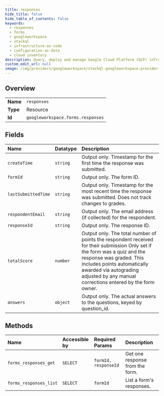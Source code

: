 ```yaml
---
title: responses
hide_title: false
hide_table_of_contents: false
keywords:
  - responses
  - forms
  - googleworkspace    
  - stackql
  - infrastructure-as-code
  - configuration-as-data
  - cloud inventory
description: Query, deploy and manage Google Cloud Platform (GCP) infrastructure and resources using SQL
custom_edit_url: null
image: /img/providers/googleworkspace/stackql-googleworkspace-provider-featured-image.png
---
```

  
    

## Overview
<table><tbody>
<tr><td><b>Name</b></td><td><code>responses</code></td></tr>
<tr><td><b>Type</b></td><td>Resource</td></tr>
<tr><td><b>Id</b></td><td><code>googleworkspace.forms.responses</code></td></tr>
</tbody></table>

## Fields
| Name | Datatype | Description |
|:-----|:---------|:------------|
| `createTime` | `string` | Output only. Timestamp for the first time the response was submitted. |
| `formId` | `string` | Output only. The form ID. |
| `lastSubmittedTime` | `string` | Output only. Timestamp for the most recent time the response was submitted. Does not track changes to grades. |
| `respondentEmail` | `string` | Output only. The email address (if collected) for the respondent. |
| `responseId` | `string` | Output only. The response ID. |
| `totalScore` | `number` | Output only. The total number of points the respondent received for their submission Only set if the form was a quiz and the response was graded. This includes points automatically awarded via autograding adjusted by any manual corrections entered by the form owner. |
| `answers` | `object` | Output only. The actual answers to the questions, keyed by question_id. |
## Methods
| Name | Accessible by | Required Params | Description |
|:-----|:--------------|:----------------|:------------|
| `forms_responses_get` | `SELECT` | `formId, responseId` | Get one response from the form. |
| `forms_responses_list` | `SELECT` | `formId` | List a form's responses. |
